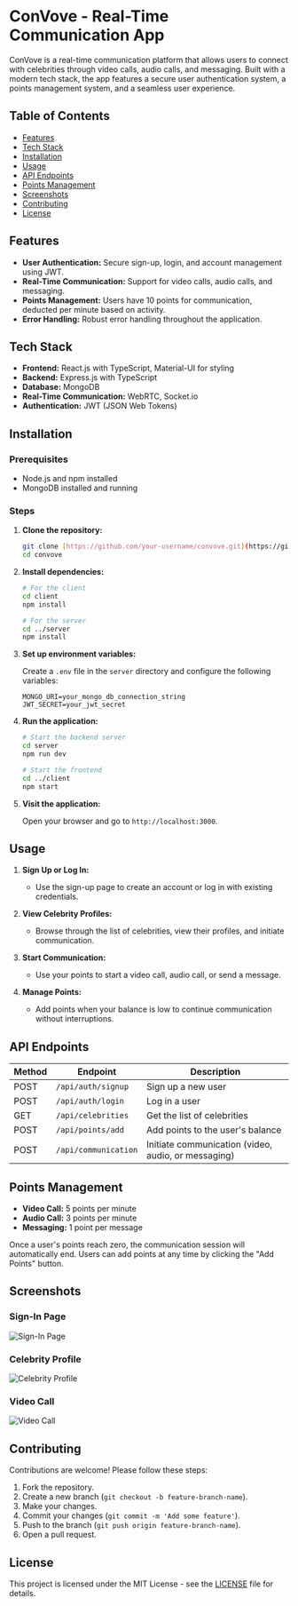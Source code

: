 # ConVove - Real-Time Communication App

ConVove is a real-time communication platform that allows users to connect with celebrities through video calls, audio calls, and messaging. Built with a modern tech stack, the app features a secure user authentication system, a points management system, and a seamless user experience.

## Table of Contents

- [Features](#features)
- [Tech Stack](#tech-stack)
- [Installation](#installation)
- [Usage](#usage)
- [API Endpoints](#api-endpoints)
- [Points Management](#points-management)
- [Screenshots](#screenshots)
- [Contributing](#contributing)
- [License](#license)

## Features

- **User Authentication:** Secure sign-up, login, and account management using JWT.
- **Real-Time Communication:** Support for video calls, audio calls, and messaging.
- **Points Management:** Users have 10 points for communication, deducted per minute based on activity.
- **Error Handling:** Robust error handling throughout the application.

## Tech Stack

- **Frontend:** React.js with TypeScript, Material-UI for styling
- **Backend:** Express.js with TypeScript
- **Database:** MongoDB
- **Real-Time Communication:** WebRTC, Socket.io
- **Authentication:** JWT (JSON Web Tokens)

## Installation

### Prerequisites

- Node.js and npm installed
- MongoDB installed and running

### Steps

1. **Clone the repository:**

   ```bash
   git clone [https://github.com/your-username/convove.git](https://github.com/Tauhidul-Hossain/Real-Time-Communication-App-For-Massage-Audio-Video-Call.git
   cd convove
   ```

2. **Install dependencies:**

   ```bash
   # For the client
   cd client
   npm install

   # For the server
   cd ../server
   npm install
   ```

3. **Set up environment variables:**

   Create a `.env` file in the `server` directory and configure the following variables:

   ```env
   MONGO_URI=your_mongo_db_connection_string
   JWT_SECRET=your_jwt_secret
   ```

4. **Run the application:**

   ```bash
   # Start the backend server
   cd server
   npm run dev

   # Start the frontend
   cd ../client
   npm start
   ```

5. **Visit the application:**

   Open your browser and go to `http://localhost:3000`.

## Usage

1. **Sign Up or Log In:**
   - Use the sign-up page to create an account or log in with existing credentials.
  
2. **View Celebrity Profiles:**
   - Browse through the list of celebrities, view their profiles, and initiate communication.

3. **Start Communication:**
   - Use your points to start a video call, audio call, or send a message.

4. **Manage Points:**
   - Add points when your balance is low to continue communication without interruptions.

## API Endpoints

| Method | Endpoint             | Description                           |
| ------ | -------------------- | ------------------------------------- |
| POST   | `/api/auth/signup`   | Sign up a new user                    |
| POST   | `/api/auth/login`    | Log in a user                         |
| GET    | `/api/celebrities`   | Get the list of celebrities           |
| POST   | `/api/points/add`    | Add points to the user's balance      |
| POST   | `/api/communication` | Initiate communication (video, audio, or messaging) |

## Points Management

- **Video Call:** 5 points per minute
- **Audio Call:** 3 points per minute
- **Messaging:** 1 point per message

Once a user's points reach zero, the communication session will automatically end. Users can add points at any time by clicking the "Add Points" button.

## Screenshots

### Sign-In Page
![Sign-In Page](./screenshots/signin.png)

### Celebrity Profile
![Celebrity Profile](./screenshots/profile.png)

### Video Call
![Video Call](./screenshots/video-call.png)

## Contributing

Contributions are welcome! Please follow these steps:

1. Fork the repository.
2. Create a new branch (`git checkout -b feature-branch-name`).
3. Make your changes.
4. Commit your changes (`git commit -m 'Add some feature'`).
5. Push to the branch (`git push origin feature-branch-name`).
6. Open a pull request.

## License

This project is licensed under the MIT License - see the [LICENSE](LICENSE) file for details.
